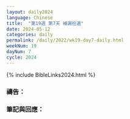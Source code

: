 ```yaml
---
layout: daily2024
language: Chinese
title:  "第19週 第7天 補漏拾遺"
date: 2024-05-12
categories: daily
permalink: /daily/2022/wk19-day7-daily.html
weekNum: 19
dayNum: 7
cycle: 2024
---
```


{% include BibleLinks2024.html %}

### 禱告：

### 筆記與回應：

